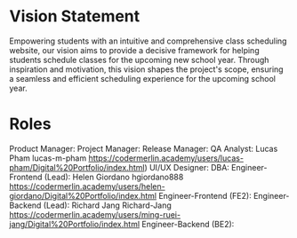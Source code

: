 # Vision Statement

Empowering students with an intuitive and comprehensive class scheduling website,
our vision aims to provide a decisive framework for helping students schedule
classes for the upcoming new school year. Through inspiration and motivation,
this vision shapes the project's scope, ensuring a seamless and efficient
scheduling experience for the upcoming school year.

# Roles

Product Manager:
Project Manager:
Release Manager:
QA Analyst: Lucas Pham  lucas-m-pham  https://codermerlin.academy/users/lucas-pham/Digital%20Portfolio/index.html)
UI/UX Designer:
DBA:
Engineer-Frontend (Lead): Helen Giordano  hgiordano888  https://codermerlin.academy/users/helen-giordano/Digital%20Portfolio/index.html
Engineer-Frontend (FE2):
Engineer-Backend (Lead): Richard Jang  Richard-Jang  https://codermerlin.academy/users/ming-ruei-jang/Digital%20Portfolio/index.html
Engineer-Backend (BE2):
